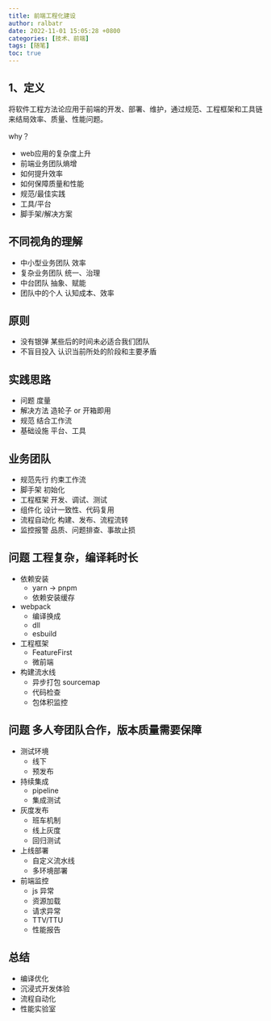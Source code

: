 ```yaml
---
title: 前端工程化建设
author: ralbatr
date: 2022-11-01 15:05:28 +0800
categories: [技术、前端]
tags: [随笔]
toc: true
---
```

## 1、定义

将软件工程方法论应用于前端的开发、部署、维护，通过规范、工程框架和工具链来结局效率、质量、性能问题。

why？

* web应用的复杂度上升
* 前端业务团队熵增
* 如何提升效率
* 如何保障质量和性能
* 规范/最佳实践
* 工具/平台
* 脚手架/解决方案

## 不同视角的理解

* 中小型业务团队 效率
* 复杂业务团队 统一、治理
* 中台团队  抽象、赋能
* 团队中的个人  认知成本、效率

## 原则

* 没有银弹  某些后的时间未必适合我们团队
* 不盲目投入  认识当前所处的阶段和主要矛盾

## 实践思路

* 问题 度量
* 解决方法 造轮子 or 开箱即用
* 规范 结合工作流
* 基础设施 平台、工具

## 业务团队

* 规范先行 约束工作流
* 脚手架 初始化
* 工程框架 开发、调试、测试
* 组件化 设计一致性、代码复用
* 流程自动化 构建、发布、流程流转
* 监控报警 品质、问题排查、事故止损

## 问题  工程复杂，编译耗时长

* 依赖安装
  * yarn -> pnpm
  * 依赖安装缓存
* webpack
  * 编译换成
  * dll
  * esbuild
* 工程框架
  * FeatureFirst
  * 微前端
* 构建流水线
  * 异步打包 sourcemap
  * 代码检查
  * 包体积监控

## 问题   多人夸团队合作，版本质量需要保障

* 测试环境
  * 线下
  * 预发布
* 持续集成
  * pipeline
  * 集成测试
* 灰度发布
  * 班车机制
  * 线上灰度
  * 回归测试
* 上线部署
  * 自定义流水线
  * 多环境部署
* 前端监控
  * js 异常
  * 资源加载
  * 请求异常
  * TTV/TTU
  * 性能报告

## 总结

* 编译优化
* 沉浸式开发体验
* 流程自动化
* 性能实验室

